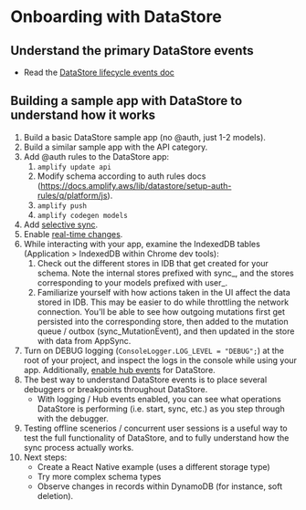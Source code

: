 # Onboarding with DataStore

## Understand the primary DataStore events
- Read the [DataStore lifecycle events doc](docs/datastore-lifecycle-events.md)

## Building a sample app with DataStore to understand how it works
1. Build a basic DataStore sample app (no @auth, just 1-2 models).
2. Build a similar sample app with the API category.
3. Add @auth rules to the DataStore app:
    1. `amplify update api`
    2. Modify schema according to auth rules docs (https://docs.amplify.aws/lib/datastore/setup-auth-rules/q/platform/js).
    3. `amplify push`
    4. `amplify codegen models`
4. Add [selective sync](https://docs.amplify.aws/lib/datastore/sync/q/platform/js#selectively-syncing-a-subset-of-your-data).
5. Enable [real-time changes](https://docs.amplify.aws/lib/datastore/real-time/q/platform/js).
6. While interacting with your app, examine the IndexedDB tables (Application > IndexedDB within Chrome dev tools):
    1. Check out the different stores in IDB that get created for your schema. Note the internal stores prefixed with sync_, and the stores corresponding to your models prefixed with user_.
    2. Familiarize yourself with how actions taken in the UI affect the data stored in IDB. This may be easier to do while throttling the network connection. You'll be able to see how outgoing mutations first get persisted into the corresponding store, then added to the mutation queue / outbox (sync_MutationEvent), and then updated in the store with data from AppSync.
7. Turn on DEBUG logging (`ConsoleLogger.LOG_LEVEL = "DEBUG";`) at the root of your project, and inspect the logs in the console while using your app. Additionally, [enable hub events](https://docs.amplify.aws/lib/datastore/datastore-events/q/platform/js#usage) for DataStore.
8. The best way to understand DataStore events is to place several debuggers or breakpoints throughout DataStore.
    - With logging / Hub events enabled, you can see what operations DataStore is performing (i.e. start, sync, etc.) as you step through with the debugger.
9. Testing offline scenerios / concurrent user sessions is a useful way to test the full functionality of DataStore, and to fully understand how the sync process actually works.
10. Next steps:
    - Create a React Native example (uses a different storage type)
    - Try more complex schema types
    - Observe changes in records within DynamoDB (for instance, soft deletion).